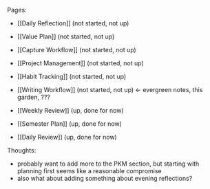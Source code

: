 ---
---

Pages:

- [[Daily Reflection]] (not started, not up)
- [[Value Plan]] (not started, not up)
- [[Capture Workflow]] (not started, not up)
- [[Project Management]] (not started, not up)
- [[Habit Tracking]] (not started, not up)
- [[Writing Workflow]] (not started, not up) <- evergreen notes, this garden, ???

- [[Weekly Review]] (up, done for now)
- [[Semester Plan]] (up, done for now)
- [[Daily Review]] (up, done for now)

Thoughts:
- probably want to add more to the PKM section, but starting with planning first seems like a reasonable compromise
- also what about adding something about evening reflections?